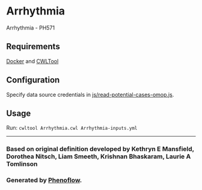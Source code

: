# Arrhythmia

Arrhythmia - PH571

## Requirements

[Docker](https://docs.docker.com/install/) and [CWLTool](https://github.com/common-workflow-language/cwltool#install)

## Configuration

Specify data source credentials in [js/read-potential-cases-omop.js](js/read-potential-cases-omop.js).

## Usage

Run: `cwltool Arrhythmia.cwl Arrhythmia-inputs.yml`

***

### Based on original definition developed by Kethryn E Mansfield, Dorothea Nitsch, Liam Smeeth, Krishnan Bhaskaram, Laurie A Tomlinson
### Generated by [Phenoflow](https://kclhi.org/phenoflow).
